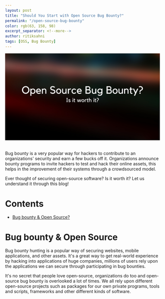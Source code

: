 ```yaml
---
layout: post
title: "Should You Start with Open Source Bug Bounty?"
permalink: "/open-source-bug-bounty"
color: rgb(63, 158, 98)
excerpt_separator: <!--more-->
author: ritiksahni
tags: [OSS, Bug Bounty]
---
```


<center><img src="assets/img/posts/oss_security/banner.png" alt="Blog Banner"></center>
<br>

Bug bounty is a very popular way for hackers to contribute to an organizations' security and earn a few bucks off it. Organizations announce bounty programs to invite hackers to test and hack their online assets, this helps in the improvement of their systems through a crowdsourced model.

Ever thought of securing open-source software? Is it worth it? Let us understand it through this blog!
<!--more-->

# Contents <a name="top">
* [Bug bounty & Open Source?](#bb-os)

# Bug bounty & Open Source<a name="bb-os">
 
Bug bounty hunting is a popular way of securing websites, mobile applications, and other assets. It's a great way to get real-world experience by hacking into applications of huge companies, millions of users rely upon the applications we can secure through participating in bug bounties.

It's no secret that people love open-source, organizations do too and open-source bug bounty is overlooked a lot of times. We all rely upon different open-source projects such as packages for our own private programs, tools and scripts, frameworks and other different kinds of software.


